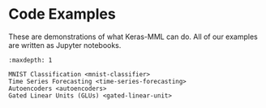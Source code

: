 # Code Examples

These are demonstrations of what Keras-MML can do. All of our examples are written as Jupyter notebooks.

```{toctree}
:maxdepth: 1

MNIST Classification <mnist-classifier>
Time Series Forecasting <time-series-forecasting>
Autoencoders <autoencoders>
Gated Linear Units (GLUs) <gated-linear-unit>
```

